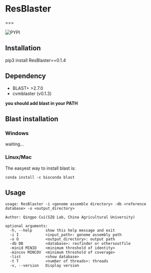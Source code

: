 # ResBlaster
===

![PYPI](https://img.shields.io/pypi/v/ResBlaster)

## Installation
pip3 install ResBlaster==0.1.4

## Dependency
- BLAST+ >2.7.0
- cvmblaster (v0.1.3)

**you should add blast in your PATH**


## Blast installation
### Windows
waiting...

### Linux/Mac
The easyest way to install blast is:

```
conda install -c bioconda blast
```

## Usage
```
usage: ResBlaster -i <genome assemble directory> -db <reference database> -o <output_directory>

Author: Qingpo Cui(SZQ Lab, China Agricultural University)

optional arguments:
  -h, --help      show this help message and exit
  -i I            <input_path>: genome assembly path
  -o O            <output_directory>: output path
  -db DB          <database>: resfinder or othersoutfile
  -minid MINID    <minimum threshold of identity>
  -mincov MINCOV  <minimum threshold of coverage>
  -list           <show database>
  -t T            <number of threads>: threads
  -v, --version   Display version
  ```


